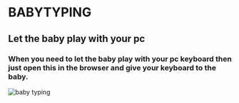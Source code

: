 # BABYTYPING

## Let the baby play with your pc

### When you need to let the baby play with your pc keyboard then just open this in the browser and give your keyboard to the baby.

![baby typing](https://thumbs.dreamstime.com/z/baby-boy-typing-laptop-computer-portrait-seven-month-old-hispanic-wearing-onesy-shot-studio-39897382.jpg)
